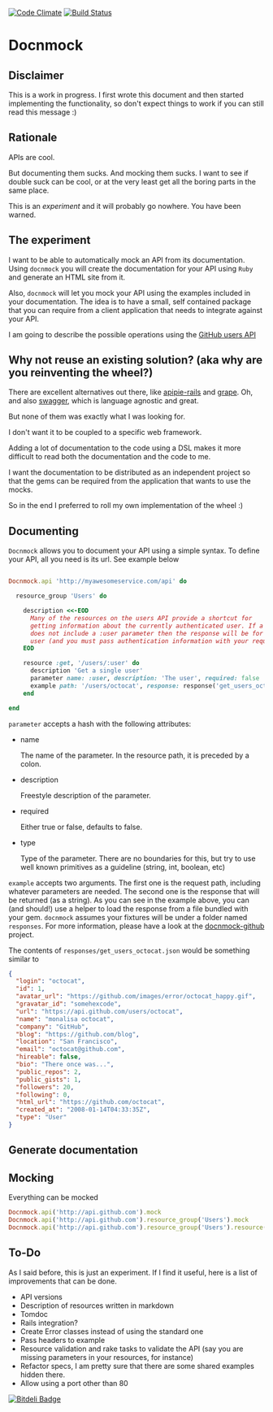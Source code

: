 [![Code
Climate](https://codeclimate.com/github/antonio/docnmock.png)](https://codeclimate.com/github/antonio/docnmock)
[![Build Status](https://travis-ci.org/antonio/docnmock.png?branch=master)](https://travis-ci.org/antonio/docnmock)

# Docnmock

## Disclaimer

This is a work in progress. I first wrote this document and then started
implementing the functionality, so don't expect things to work if you can still
read this message :)

## Rationale

APIs are cool.

But documenting them sucks. And mocking them sucks. I want to see if double suck
can be cool, or at the very least get all the boring parts in the same place.

This is an *experiment* and it will probably go nowhere. You have been warned.

## The experiment

I want to be able to automatically mock an API from its documentation. Using
`docnmock` you will create the documentation for your API using `Ruby` and
generate an HTML site from it.

Also, `docnmock` will let you mock your API using the examples included in your
documentation. The idea is to have a small, self contained package that you can
require from a client application that needs to integrate against your API.

I am going to describe the possible operations using the [GitHub users
API](http://developer.github.com/v3/users/)

## Why not reuse an existing solution? (aka why are you reinventing the wheel?)

There are excellent alternatives out there, like
[apipie-rails](https://github.com/Pajk/apipie-rails://github.com/Pajk/apipie-rails)
and [grape](https://github.com/intridea/grape). Oh, and also
[swagger](https://developers.helloreverb.com/swagger), which is language
agnostic and great.

But none of them was exactly what I was looking for.

I don't want it to be coupled to a specific web framework.

Adding a lot of documentation to the code using a DSL makes it more difficult to
read both the documentation and the code to me.

I want the documentation to be distributed as an independent project so that the
gems can be required from the application that wants to use the mocks.

So in the end I preferred to roll my own implementation of the wheel :)

## Documenting

`Docnmock` allows you to document your API using a simple syntax. To define your
API, all you need is its url. See example below

```ruby

Docnmock.api 'http://myawesomeservice.com/api' do

  resource_group 'Users' do

    description <<-EOD
      Many of the resources on the users API provide a shortcut for
      getting information about the currently authenticated user. If a request URL
      does not include a :user parameter then the response will be for the logged in
      user (and you must pass authentication information with your request).
    EOD

    resource :get, '/users/:user' do
      description 'Get a single user'
      parameter name: :user, description: 'The user', required: false
      example path: '/users/octocat', response: response('get_users_octocat.json')
    end

end

```

`parameter` accepts a hash with the following attributes:

* name

  The name of the parameter. In the resource path, it is preceded by a colon.

* description

  Freestyle description of the parameter.

* required

  Either true or false, defaults to false.

* type

  Type of the parameter. There are no boundaries for this, but try to use well
  known primitives as a guideline (string, int, boolean, etc)

`example` accepts two arguments. The first one is the request path, including
whatever parameters are needed. The second one is the response that will be
returned (as a string). As you can see in the example above, you can (and
should!) use a helper to load the response from a file bundled with your gem.
`docnmock` assumes your fixtures will be under a folder named `responses`. For
more information, please have a look at the
[docnmock-github](https://github.com/antonio/docnmock-github) project.

The contents of `responses/get_users_octocat.json` would be something similar to

```json
{
  "login": "octocat",
  "id": 1,
  "avatar_url": "https://github.com/images/error/octocat_happy.gif",
  "gravatar_id": "somehexcode",
  "url": "https://api.github.com/users/octocat",
  "name": "monalisa octocat",
  "company": "GitHub",
  "blog": "https://github.com/blog",
  "location": "San Francisco",
  "email": "octocat@github.com",
  "hireable": false,
  "bio": "There once was...",
  "public_repos": 2,
  "public_gists": 1,
  "followers": 20,
  "following": 0,
  "html_url": "https://github.com/octocat",
  "created_at": "2008-01-14T04:33:35Z",
  "type": "User"
}
```

## Generate documentation

## Mocking

Everything can be mocked

```ruby
Docnmock.api('http://api.github.com').mock
Docnmock.api('http://api.github.com').resource_group('Users').mock
Docnmock.api('http://api.github.com').resource_group('Users').resource(:get, '/users/:user').mock
```

## To-Do

As I said before, this is just an experiment. If I find it useful, here is
a list of improvements that can be done.

* API versions
* Description of resources written in markdown
* Tomdoc
* Rails integration?
* Create Error classes instead of using the standard one
* Pass headers to example
* Resource validation and rake tasks to validate the API (say you are missing parameters in your
  resources, for instance)
* Refactor specs, I am pretty sure that there are some shared examples hidden
  there.
* Allow using a port other than 80


[![Bitdeli Badge](https://d2weczhvl823v0.cloudfront.net/antonio/docnmock/trend.png)](https://bitdeli.com/free "Bitdeli Badge")


